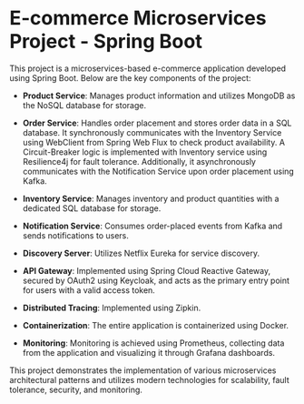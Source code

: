 # <span style="font-size:larger;">E-commerce Microservices Project - Spring Boot</span>

This project is a microservices-based e-commerce application developed using Spring Boot. Below are the key components of the project:

- **Product Service**: Manages product information and utilizes MongoDB as the NoSQL database for storage.
  
- **Order Service**: Handles order placement and stores order data in a SQL database. It synchronously communicates with the Inventory Service using WebClient from Spring Web Flux to check product availability. A Circuit-Breaker logic is implemented with Inventory service using Resilience4j for fault tolerance. Additionally, it asynchronously communicates with the Notification Service upon order placement using Kafka.
  
- **Inventory Service**: Manages inventory and product quantities with a dedicated SQL database for storage.
  
- **Notification Service**: Consumes order-placed events from Kafka and sends notifications to users.
  
- **Discovery Server**: Utilizes Netflix Eureka for service discovery.
  
- **API Gateway**: Implemented using Spring Cloud Reactive Gateway, secured by OAuth2 using Keycloak, and acts as the primary entry point for users with a valid access token.
  
- **Distributed Tracing**: Implemented using Zipkin.
  
- **Containerization**: The entire application is containerized using Docker.
  
- **Monitoring**: Monitoring is achieved using Prometheus, collecting data from the application and visualizing it through Grafana dashboards.

This project demonstrates the implementation of various microservices architectural patterns and utilizes modern technologies for scalability, fault tolerance, security, and monitoring.
